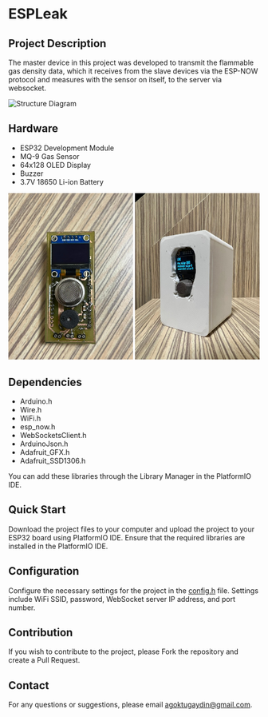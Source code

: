 # ESPLeak


## Project Description

The master device in this project was developed to transmit the flammable gas density data, which it receives from the slave devices via the ESP-NOW protocol and measures with the sensor on itself, to the server via websocket.

![Structure Diagram](/images/diagram.png)

## Hardware

- ESP32 Development Module
- MQ-9 Gas Sensor
- 64x128 OLED Display
- Buzzer
- 3.7V 18650 Li-ion Battery

<p float="left">
  <img src="./images/pcb.jpg" width="250" /> 
  <img src="./images/master.jpg" width="250" />
</p>



## Dependencies

- Arduino.h
- Wire.h
- WiFi.h
- esp_now.h
- WebSocketsClient.h
- ArduinoJson.h
- Adafruit_GFX.h
- Adafruit_SSD1306.h

You can add these libraries through the Library Manager in the PlatformIO IDE.

## Quick Start

Download the project files to your computer and upload the project to your ESP32 board using PlatformIO IDE. Ensure that the required libraries are installed in the PlatformIO IDE.

## Configuration

Configure the necessary settings for the project in the [config.h](config.h) file. Settings include WiFi SSID, password, WebSocket server IP address, and port number.

## Contribution

If you wish to contribute to the project, please Fork the repository and create a Pull Request.

## Contact

For any questions or suggestions, please email [agoktugaydin@gmail.com](mailto:email@example.com).

